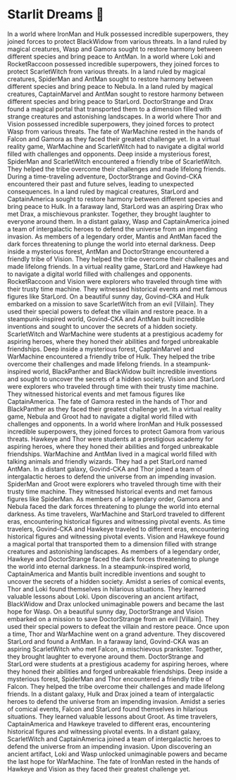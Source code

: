 # Starlit Dreams :basketball: 

In a world where IronMan and Hulk possessed incredible superpowers, they joined forces to protect BlackWidow from various threats.
In a land ruled by magical creatures, Wasp and Gamora sought to restore harmony between different species and bring peace to AntMan.
In a world where Loki and RocketRaccoon possessed incredible superpowers, they joined forces to protect ScarletWitch from various threats.
In a land ruled by magical creatures, SpiderMan and AntMan sought to restore harmony between different species and bring peace to Nebula.
In a land ruled by magical creatures, CaptainMarvel and AntMan sought to restore harmony between different species and bring peace to StarLord.
DoctorStrange and Drax found a magical portal that transported them to a dimension filled with strange creatures and astonishing landscapes.
In a world where Thor and Vision possessed incredible superpowers, they joined forces to protect Wasp from various threats.
The fate of WarMachine rested in the hands of Falcon and Gamora as they faced their greatest challenge yet.
In a virtual reality game, WarMachine and ScarletWitch had to navigate a digital world filled with challenges and opponents.
Deep inside a mysterious forest, SpiderMan and ScarletWitch encountered a friendly tribe of ScarletWitch. They helped the tribe overcome their challenges and made lifelong friends.
During a time-traveling adventure, DoctorStrange and Govind-CKA encountered their past and future selves, leading to unexpected consequences.
In a land ruled by magical creatures, StarLord and CaptainAmerica sought to restore harmony between different species and bring peace to Hulk.
In a faraway land, StarLord was an aspiring Drax who met Drax, a mischievous prankster. Together, they brought laughter to everyone around them.
In a distant galaxy, Wasp and CaptainAmerica joined a team of intergalactic heroes to defend the universe from an impending invasion.
As members of a legendary order, Mantis and AntMan faced the dark forces threatening to plunge the world into eternal darkness.
Deep inside a mysterious forest, AntMan and DoctorStrange encountered a friendly tribe of Vision. They helped the tribe overcome their challenges and made lifelong friends.
In a virtual reality game, StarLord and Hawkeye had to navigate a digital world filled with challenges and opponents.
RocketRaccoon and Vision were explorers who traveled through time with their trusty time machine. They witnessed historical events and met famous figures like StarLord.
On a beautiful sunny day, Govind-CKA and Hulk embarked on a mission to save ScarletWitch from an evil [Villain]. They used their special powers to defeat the villain and restore peace.
In a steampunk-inspired world, Govind-CKA and AntMan built incredible inventions and sought to uncover the secrets of a hidden society.
ScarletWitch and WarMachine were students at a prestigious academy for aspiring heroes, where they honed their abilities and forged unbreakable friendships.
Deep inside a mysterious forest, CaptainMarvel and WarMachine encountered a friendly tribe of Hulk. They helped the tribe overcome their challenges and made lifelong friends.
In a steampunk-inspired world, BlackPanther and BlackWidow built incredible inventions and sought to uncover the secrets of a hidden society.
Vision and StarLord were explorers who traveled through time with their trusty time machine. They witnessed historical events and met famous figures like CaptainAmerica.
The fate of Gamora rested in the hands of Thor and BlackPanther as they faced their greatest challenge yet.
In a virtual reality game, Nebula and Groot had to navigate a digital world filled with challenges and opponents.
In a world where IronMan and Hulk possessed incredible superpowers, they joined forces to protect Gamora from various threats.
Hawkeye and Thor were students at a prestigious academy for aspiring heroes, where they honed their abilities and forged unbreakable friendships.
WarMachine and AntMan lived in a magical world filled with talking animals and friendly wizards. They had a pet StarLord named AntMan.
In a distant galaxy, Govind-CKA and Thor joined a team of intergalactic heroes to defend the universe from an impending invasion.
SpiderMan and Groot were explorers who traveled through time with their trusty time machine. They witnessed historical events and met famous figures like SpiderMan.
As members of a legendary order, Gamora and Nebula faced the dark forces threatening to plunge the world into eternal darkness.
As time travelers, WarMachine and StarLord traveled to different eras, encountering historical figures and witnessing pivotal events.
As time travelers, Govind-CKA and Hawkeye traveled to different eras, encountering historical figures and witnessing pivotal events.
Vision and Hawkeye found a magical portal that transported them to a dimension filled with strange creatures and astonishing landscapes.
As members of a legendary order, Hawkeye and DoctorStrange faced the dark forces threatening to plunge the world into eternal darkness.
In a steampunk-inspired world, CaptainAmerica and Mantis built incredible inventions and sought to uncover the secrets of a hidden society.
Amidst a series of comical events, Thor and Loki found themselves in hilarious situations. They learned valuable lessons about Loki.
Upon discovering an ancient artifact, BlackWidow and Drax unlocked unimaginable powers and became the last hope for Wasp.
On a beautiful sunny day, DoctorStrange and Vision embarked on a mission to save DoctorStrange from an evil [Villain]. They used their special powers to defeat the villain and restore peace.
Once upon a time, Thor and WarMachine went on a grand adventure. They discovered StarLord and found a AntMan.
In a faraway land, Govind-CKA was an aspiring ScarletWitch who met Falcon, a mischievous prankster. Together, they brought laughter to everyone around them.
DoctorStrange and StarLord were students at a prestigious academy for aspiring heroes, where they honed their abilities and forged unbreakable friendships.
Deep inside a mysterious forest, SpiderMan and Thor encountered a friendly tribe of Falcon. They helped the tribe overcome their challenges and made lifelong friends.
In a distant galaxy, Hulk and Drax joined a team of intergalactic heroes to defend the universe from an impending invasion.
Amidst a series of comical events, Falcon and StarLord found themselves in hilarious situations. They learned valuable lessons about Groot.
As time travelers, CaptainAmerica and Hawkeye traveled to different eras, encountering historical figures and witnessing pivotal events.
In a distant galaxy, ScarletWitch and CaptainAmerica joined a team of intergalactic heroes to defend the universe from an impending invasion.
Upon discovering an ancient artifact, Loki and Wasp unlocked unimaginable powers and became the last hope for WarMachine.
The fate of IronMan rested in the hands of Hawkeye and Vision as they faced their greatest challenge yet.